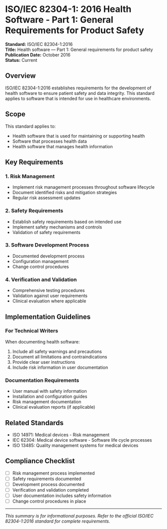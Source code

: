# ISO/IEC 82304-1: 2016 Health Software - Part 1: General Requirements for Product Safety

**Standard:** ISO/IEC 82304-1:2016  
**Title:** Health software — Part 1: General requirements for product safety  
**Publication Date:** October 2016  
**Status:** Current  

## Overview

ISO/IEC 82304-1:2016 establishes requirements for the development of health software to ensure patient safety and data integrity. This standard applies to software that is intended for use in healthcare environments.

## Scope

This standard applies to:
- Health software that is used for maintaining or supporting health
- Software that processes health data
- Health software that manages health information

## Key Requirements

### 1. Risk Management
- Implement risk management processes throughout software lifecycle
- Document identified risks and mitigation strategies
- Regular risk assessment updates

### 2. Safety Requirements
- Establish safety requirements based on intended use
- Implement safety mechanisms and controls
- Validation of safety requirements

### 3. Software Development Process
- Documented development process
- Configuration management
- Change control procedures

### 4. Verification and Validation
- Comprehensive testing procedures
- Validation against user requirements
- Clinical evaluation where applicable

## Implementation Guidelines

### For Technical Writers
When documenting health software:
1. Include all safety warnings and precautions
2. Document all limitations and contraindications
3. Provide clear user instructions
4. Include risk information in user documentation

### Documentation Requirements
- User manual with safety information
- Installation and configuration guides
- Risk management documentation
- Clinical evaluation reports (if applicable)

## Related Standards
- ISO 14971: Medical devices - Risk management
- IEC 62304: Medical device software - Software life cycle processes
- ISO 13485: Quality management systems for medical devices

## Compliance Checklist

- [ ] Risk management process implemented
- [ ] Safety requirements documented
- [ ] Development process documented
- [ ] Verification and validation completed
- [ ] User documentation includes safety information
- [ ] Change control procedures in place

---

*This summary is for informational purposes. Refer to the official ISO/IEC 82304-1:2016 standard for complete requirements.*
